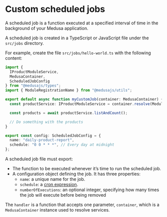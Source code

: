# Custom scheduled jobs

A scheduled job is a function executed at a specified interval of time in the background of your Medusa application.

A scheduled job is created in a TypeScript or JavaScript file under the `src/jobs` directory.

For example, create the file `src/jobs/hello-world.ts` with the following content:

```ts
import {
  IProductModuleService,
  MedusaContainer,
  ScheduledJobConfig
} from "@medusajs/types";
import { ModuleRegistrationName } from "@medusajs/utils";

export default async function myCustomJob(container: MedusaContainer) {
  const productService: IProductModuleService = container.resolve(ModuleRegistrationName.PRODUCT)

  const products = await productService.listAndCount();

  // Do something with the products
}

export const config: ScheduledJobConfig = {
  name: "daily-product-report",
  schedule: "0 0 * * *", // Every day at midnight
};
```

A scheduled job file must export:

- The function to be executed whenever it’s time to run the scheduled job.
- A configuration object defining the job. It has three properties:
  - `name`: a unique name for the job.
  - `schedule`: a [cron expression](https://crontab.guru/).
  - `numberOfExecutions`: an optional integer, specifying how many times the job will execute before being removed

The `handler` is a function that accepts one parameter, `container`, which is a `MedusaContainer` instance used to resolve services.
